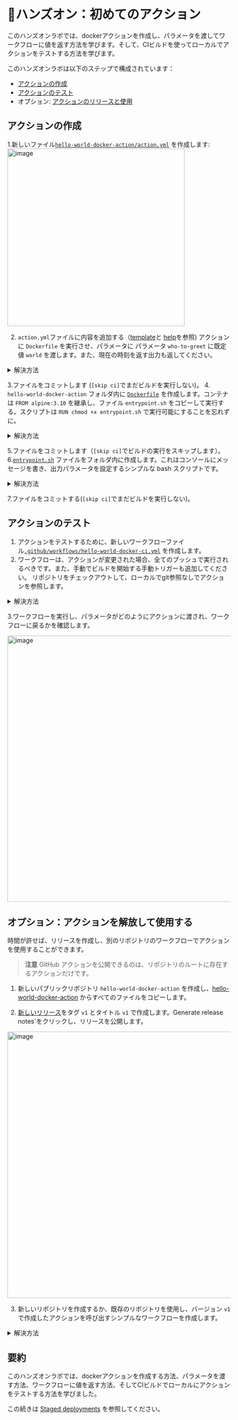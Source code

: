 # 🔨ハンズオン：初めてのアクション

このハンズオンラボでは、dockerアクションを作成し、パラメータを渡してワークフローに値を返す方法を学びます。そして、CIビルドを使ってローカルでアクションをテストする方法を学びます。

このハンズオンラボは以下のステップで構成されています：
- [アクションの作成](#creating-the-action)
- [アクションのテスト](#testing-the-action)
- オプション: [アクションのリリースと使用](#optional-release-and-use-the-action)

## アクションの作成

1.新しいファイル[`hello-world-docker-action/action.yml`](/../../new/main?filename=hello-world-docker-action%2Faction.yml) を作成します:
<img width="400" alt="image" src="https://user-images.githubusercontent.com/5276337/174234628-14f58066-3188-42a6-9204-99c577558c08.png">

2. `action.yml`ファイルに内容を追加する（[template](https://github.com/actions/hello-world-docker-action)と
  [help](https://github.com/actions/hello-world-docker-action)を参照) アクションに `Dockerfile` を実行させ、パラメータに
  パラメータ `who-to-greet` に既定値 `world` を渡します。また、現在の時刻を返す出力も返してください。

<details>
  <summary>解決方法</summary>

```YAML
name: 'Hello World Docker Action'
description: 'Say hello to a user or the world.'
inputs:
  who-to-greet:
    description: 'Who to greet'
    required: true
    default: 'world'
outputs:
  time:
    description: 'The time we said hello.'
runs:
  using: 'docker'
  image: 'Dockerfile'
  args:
    - ${{ inputs.who-to-greet }}
```

</details>


3.ファイルをコミットします (`[skip ci]`でまだビルドを実行しない)。
4. `hello-world-docker-action` フォルダ内に [`Dockerfile`](/../../new/main?filename=hello-world-docker-action%2FDockerfile) を作成します。コンテナは `FROM alpine:3.10` を継承し、ファイル `entrypoint.sh` をコピーして実行する。スクリプトは `RUN chmod +x entrypoint.sh` で実行可能にすることを忘れずに。

<details>
  <summary>解決方法</summary>

```dockerfile
FROM alpine:3.10

COPY entrypoint.sh /entrypoint.sh

RUN chmod +x entrypoint.sh

ENTRYPOINT ["/entrypoint.sh"]
```

</details>

5.ファイルをコミットします（`[skip ci]`でビルドの実行をスキップします）。  
6.[`entrypoint.sh`](/../../new/main?filename=hello-world-docker-action%2Fentrypoint.sh) ファイルをフォルダ内に作成します。これはコンソールにメッセージを書き、出力パラメータを設定するシンプルな bash スクリプトです。

<details>
  <summary>解決方法</summary>

```dockerfile
FROM alpine:3.10

COPY entrypoint.sh /entrypoint.sh

RUN chmod +x entrypoint.sh

ENTRYPOINT ["/entrypoint.sh"]
```

</details>

7.ファイルをコミットする(`[skip ci]`でまだビルドを実行しない)。

## アクションのテスト

1. アクションをテストするために、新しいワークフローファイル[`.github/workflows/hello-world-docker-ci.yml`](/../../new/main?filename=.github%2Fworkflows%2Fhello-world-docker-ci.yml&workflow_template=blank) を作成します。
2. ワークフローは、アクションが変更された場合、全てのプッシュで実行されるべきです。また、手動でビルドを開始する手動トリガーも追加してください。
   リポジトリをチェックアウトして、ローカルでgit参照なしでアクションを参照します。

<details>
  <summary>解決方法</summary>

```YAML
name: CI Build for Docker Action
on:
  push:
    branches: [ main ]
    paths: [ hello-world-docker-action/** ]
  workflow_dispatch:

jobs:
  test-action:
    runs-on: ubuntu-latest
    steps:
      - name: Checkout
        uses: actions/checkout@v3.3.0

      - name: Run my own container action
        id: hello-action
        uses: ./hello-world-docker-action
        with:
          who-to-greet: '@wulfland'

      - name: Output time set in the container
        run: echo "The time was ${{ steps.hello-action.outputs.time }} when the action said hello"

```

</details>

3.ワークフローを実行し、パラメータがどのようにアクションに渡され、ワークフローに戻るかを確認します。

<img width="600" alt="image" src="https://user-images.githubusercontent.com/5276337/174239255-262a8014-4b66-40df-aa17-6f043f948342.png">

## オプション：アクションを解放して使用する

時間が許せば、リリースを作成し、別のリポジトリのワークフローでアクションを使用することができます。

> **注意**
> GitHub アクションを公開できるのは、リポジトリのルートに存在するアクションだけです。

1. 新しいパブリックリポジトリ `hello-world-docker-action` を作成し、[hello-world-docker-action](../hello-world-docker-action) からすべてのファイルをコピーします。

2. [新しいリリース](/../..releases/new)をタグ `v1` とタイトル `v1` で作成します。Generate release notes`をクリックし、リリースを公開します。

<img width="600" alt="image" src="https://user-images.githubusercontent.com/5276337/174241482-6d3d0c34-9d55-4e3d-86fa-8ac28055cea8.png">

3. 新しいリポジトリを作成するか、既存のリポジトリを使用し、バージョン `v1` で作成したアクションを呼び出すシンプルなワークフローを作成します。

<details>
  <summary>解決方法</summary>

```YAML
name: Test
on: [workflow_dispatch]

jobs:
  test-action:
    runs-on: ubuntu-latest
    steps:
      - name: Say hello
        uses: <your-github-username>/hello-world-docker-action@v1
        with:
          who-to-greet: '@octocat'
```

</details>

## 要約

このハンズオンラボでは、dockerアクションを作成する方法、パラメータを渡す方法、ワークフローに値を返す方法、そしてCIビルドでローカルにアクションをテストする方法を学びました。

この続きは [Staged deployments](03-Staged-deployments.md) を参照してください。
